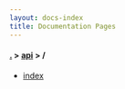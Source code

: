 ```yaml
---
layout: docs-index
title: Documentation Pages
---
```

#### [.](./../index) > [api](./index) > **/**

- [index](index)
